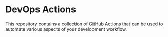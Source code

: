 # DevOps Actions

This repository contains a collection of GitHub Actions that can be used to automate
various aspects of your development workflow.
